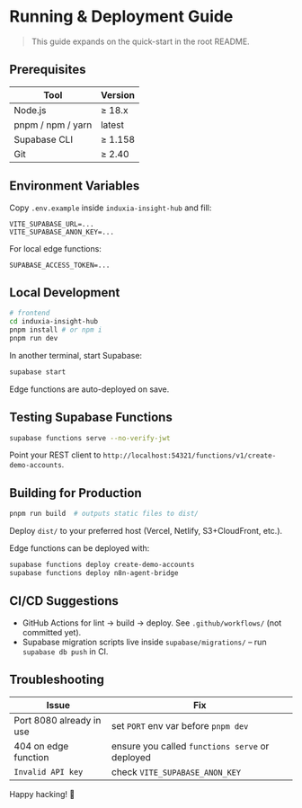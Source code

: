# Running & Deployment Guide

> This guide expands on the quick-start in the root README.

## Prerequisites

| Tool | Version |
|------|---------|
| Node.js | ≥ 18.x |
| pnpm / npm / yarn | latest |
| Supabase CLI | ≥ 1.158 |
| Git | ≥ 2.40 |

## Environment Variables

Copy `.env.example` inside `induxia-insight-hub` and fill:

```env
VITE_SUPABASE_URL=...
VITE_SUPABASE_ANON_KEY=...
```

For local edge functions:

```env
SUPABASE_ACCESS_TOKEN=...
```

## Local Development

```bash
# frontend
cd induxia-insight-hub
pnpm install # or npm i
pnpm run dev
```

In another terminal, start Supabase:

```bash
supabase start
```

Edge functions are auto-deployed on save.

## Testing Supabase Functions

```bash
supabase functions serve --no-verify-jwt
```
Point your REST client to `http://localhost:54321/functions/v1/create-demo-accounts`.

## Building for Production

```bash
pnpm run build  # outputs static files to dist/
```

Deploy `dist/` to your preferred host (Vercel, Netlify, S3+CloudFront, etc.).

Edge functions can be deployed with:

```bash
supabase functions deploy create-demo-accounts
supabase functions deploy n8n-agent-bridge
```

## CI/CD Suggestions

* GitHub Actions for lint → build → deploy. See `.github/workflows/` (not committed yet).
* Supabase migration scripts live inside `supabase/migrations/` – run `supabase db push` in CI.

## Troubleshooting

| Issue | Fix |
|-------|-----|
| Port 8080 already in use | set `PORT` env var before `pnpm dev` |
| 404 on edge function | ensure you called `functions serve` or deployed |
| `Invalid API key` | check `VITE_SUPABASE_ANON_KEY` |

Happy hacking! :rocket: 